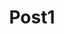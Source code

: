 ---
layout: posts.njk
title: Post1
stylesheet: post.css
infoText: "This is the first project in development for my studio. A light device that outputs various colors based on the audio heard."
permalink: "{{ '/posts/first/' | prefixedUrl }}"

postImage:
  - {src: "{{ '/assets/Sketches_of_Products1/Web_Image_1.jpg' | prefixedUrl }}", class: "product_1"}
---
